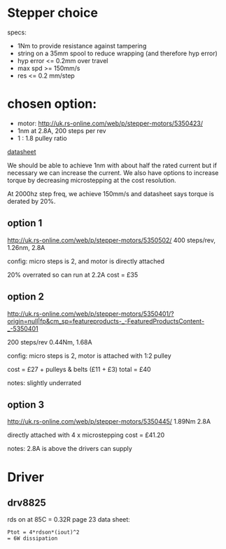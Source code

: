 # Stepper choice

specs:

* 1Nm to provide resistance against tampering
* string on a 35mm spool to reduce wrapping (and therefore hyp error)
* hyp error <= 0.2mm over travel
* max spd >= 150mm/s
* res <= 0.2 mm/step

# chosen option:

* motor: http://uk.rs-online.com/web/p/stepper-motors/5350423/
* 1nm at 2.8A, 200 steps per rev
* 1 : 1.8 pulley ratio

[datasheet](http://docs-europe.electrocomponents.com/webdocs/07e2/0900766b807e2898.pdf)

We should be able to achieve 1nm with about half the rated current but if
necessary we can increase the current. We also have options to increase torque
by decreasing microstepping at the cost resolution.

At 2000hz step freq, we achieve 150mm/s and datasheet says torque is derated by
20%.

## option 1

http://uk.rs-online.com/web/p/stepper-motors/5350502/
400 steps/rev, 1.26nm, 2.8A

config: micro steps is 2, and motor is directly attached

20% overrated so can run at 2.2A
cost = £35

## option 2

http://uk.rs-online.com/web/p/stepper-motors/5350401/?origin=null|fp&cm_sp=featureproducts-_-FeaturedProductsContent-_-5350401

200 steps/rev
0.44Nm, 1.68A

config: micro steps is 2, motor is attached with 1:2 pulley

cost = £27 + pulleys & belts (£11 + £3)
total = £40

notes: slightly underrated

## option 3

http://uk.rs-online.com/web/p/stepper-motors/5350445/
1.89Nm 2.8A

directly attached with 4 x microstepping
cost = £41.20

notes: 2.8A is above the drivers can supply

# Driver

## drv8825

rds on at 85C = 0.32R
page 23 data sheet:

    Ptot = 4*rdson*(iout)^2
    = 6W dissipation
